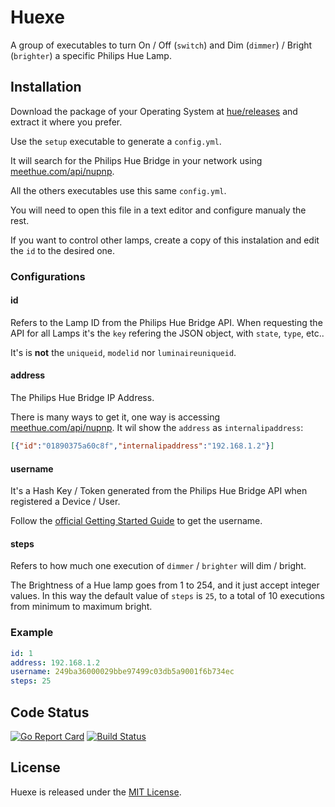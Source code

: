 # Huexe

A group of executables to turn On / Off (`switch`) and Dim (`dimmer`) / Bright (`brighter`) a specific Philips Hue Lamp.

## Installation

Download the package of your Operating System at [hue/releases](https://github.com/gumieri/huexe/releases) and extract it where you prefer.

Use the `setup` executable to generate a `config.yml`.

It will search for the Philips Hue Bridge in your network using [meethue.com/api/nupnp](https://www.meethue.com/api/nupnp).

All the others executables use this same `config.yml`.

You will need to open this file in a text editor and configure manualy the rest.

If you want to control other lamps, create a copy of this instalation and edit the `id` to the desired one.
### Configurations

#### id
Refers to the Lamp ID from the Philips Hue Bridge API.
When requesting the API for all Lamps it's the `key` refering the JSON object, with `state`, `type`, etc..

It's is **not** the `uniqueid`, `modelid` nor `luminaireuniqueid`.
#### address
The Philips Hue Bridge IP Address.

There is many ways to get it, one way is accessing [meethue.com/api/nupnp](https://www.meethue.com/api/nupnp). It wil show the `address` as `internalipaddress`:
```json
[{"id":"01890375a60c8f","internalipaddress":"192.168.1.2"}]
```
#### username
It's a Hash Key / Token generated from the Philips Hue Bridge API when registered a Device / User.

Follow the [official Getting Started Guide](https://www.developers.meethue.com/documentation/getting-started) to get the username.
#### steps
Refers to how much one execution of `dimmer` / `brighter` will dim / bright.

The Brightness of a Hue lamp goes from 1 to 254, and it just accept integer values. In this way the default value of `steps` is `25`, to a total of 10 executions from minimum to maximum bright.

### Example
```yml
id: 1
address: 192.168.1.2
username: 249ba36000029bbe97499c03db5a9001f6b734ec
steps: 25
```
## Code Status

[![Go Report Card](https://goreportcard.com/badge/github.com/gumieri/huexe)](https://goreportcard.com/report/github.com/gumieri/huexe)
[![Build Status](https://travis-ci.org/gumieri/huexe.svg?branch=master)](https://travis-ci.org/gumieri/huexe)


## License

Huexe is released under the [MIT License](http://www.opensource.org/licenses/MIT).
